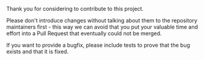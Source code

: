 Thank you for considering to contribute to this project.

Please don't introduce changes without talking about them to the 
repository maintainers first - this way we can avoid that you 
put your valuable time and effort into a Pull Request that 
eventually could not be merged.

If you want to provide a bugfix, please include tests to 
prove that the bug exists and that it is fixed.

